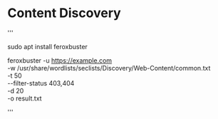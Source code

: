 # Content Discovery


'''

sudo apt install feroxbuster



feroxbuster -u https://example.com \
-w /usr/share/wordlists/seclists/Discovery/Web-Content/common.txt \
-t 50 \
--filter-status 403,404 \
-d 20 \
-o result.txt


'''